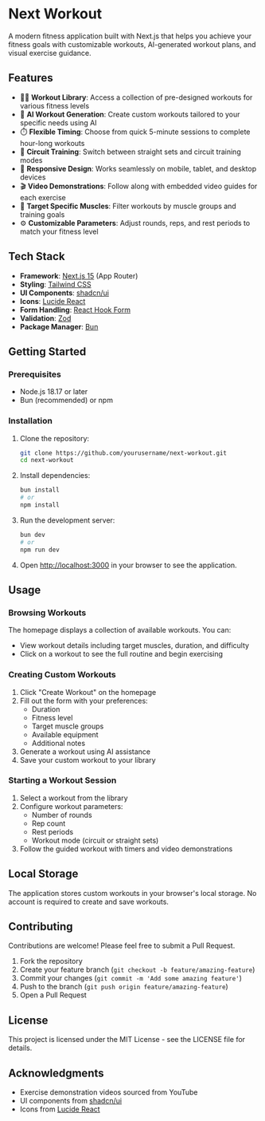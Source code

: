 # Next Workout

A modern fitness application built with Next.js that helps you achieve your fitness goals with customizable workouts, AI-generated workout plans, and visual exercise guidance.

## Features

- 🏋️‍♀️ **Workout Library**: Access a collection of pre-designed workouts for various fitness levels
- 🤖 **AI Workout Generation**: Create custom workouts tailored to your specific needs using AI
- ⏱️ **Flexible Timing**: Choose from quick 5-minute sessions to complete hour-long workouts
- 🔄 **Circuit Training**: Switch between straight sets and circuit training modes
- 📱 **Responsive Design**: Works seamlessly on mobile, tablet, and desktop devices
- 🎬 **Video Demonstrations**: Follow along with embedded video guides for each exercise
- 🎯 **Target Specific Muscles**: Filter workouts by muscle groups and training goals
- ⚙️ **Customizable Parameters**: Adjust rounds, reps, and rest periods to match your fitness level

## Tech Stack

- **Framework**: [Next.js 15](https://nextjs.org/) (App Router)
- **Styling**: [Tailwind CSS](https://tailwindcss.com/)
- **UI Components**: [shadcn/ui](https://ui.shadcn.com/)
- **Icons**: [Lucide React](https://lucide.dev/)
- **Form Handling**: [React Hook Form](https://react-hook-form.com/)
- **Validation**: [Zod](https://zod.dev/)
- **Package Manager**: [Bun](https://bun.sh/)

## Getting Started

### Prerequisites

- Node.js 18.17 or later
- Bun (recommended) or npm

### Installation

1. Clone the repository:

   ```bash
   git clone https://github.com/yourusername/next-workout.git
   cd next-workout
   ```

2. Install dependencies:

   ```bash
   bun install
   # or
   npm install
   ```

3. Run the development server:

   ```bash
   bun dev
   # or
   npm run dev
   ```

4. Open [http://localhost:3000](http://localhost:3000) in your browser to see the application.

## Usage

### Browsing Workouts

The homepage displays a collection of available workouts. You can:

- View workout details including target muscles, duration, and difficulty
- Click on a workout to see the full routine and begin exercising

### Creating Custom Workouts

1. Click "Create Workout" on the homepage
2. Fill out the form with your preferences:
   - Duration
   - Fitness level
   - Target muscle groups
   - Available equipment
   - Additional notes
3. Generate a workout using AI assistance
4. Save your custom workout to your library

### Starting a Workout Session

1. Select a workout from the library
2. Configure workout parameters:
   - Number of rounds
   - Rep count
   - Rest periods
   - Workout mode (circuit or straight sets)
3. Follow the guided workout with timers and video demonstrations

## Local Storage

The application stores custom workouts in your browser's local storage. No account is required to create and save workouts.

## Contributing

Contributions are welcome! Please feel free to submit a Pull Request.

1. Fork the repository
2. Create your feature branch (`git checkout -b feature/amazing-feature`)
3. Commit your changes (`git commit -m 'Add some amazing feature'`)
4. Push to the branch (`git push origin feature/amazing-feature`)
5. Open a Pull Request

## License

This project is licensed under the MIT License - see the LICENSE file for details.

## Acknowledgments

- Exercise demonstration videos sourced from YouTube
- UI components from [shadcn/ui](https://ui.shadcn.com/)
- Icons from [Lucide React](https://lucide.dev/)
